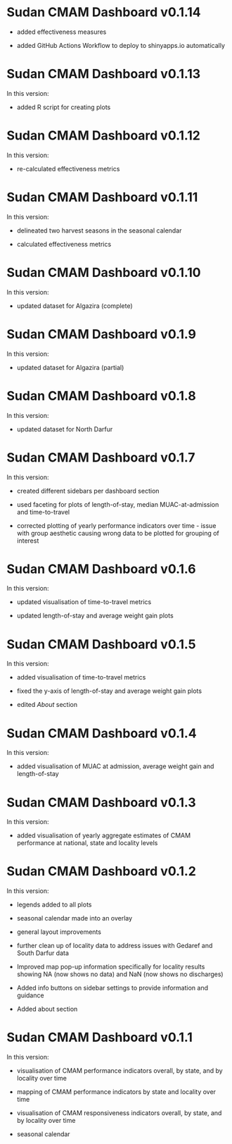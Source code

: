 # Sudan CMAM Dashboard v0.1.14

* added effectiveness measures

* added GitHub Actions Workflow to deploy to shinyapps.io automatically

# Sudan CMAM Dashboard v0.1.13

In this version:

* added R script for creating plots

# Sudan CMAM Dashboard v0.1.12

In this version:

* re-calculated effectiveness metrics

# Sudan CMAM Dashboard v0.1.11

In this version:

* delineated two harvest seasons in the seasonal calendar

* calculated effectiveness metrics

# Sudan CMAM Dashboard v0.1.10

In this version:

* updated dataset for Algazira (complete)

# Sudan CMAM Dashboard v0.1.9

In this version:

* updated dataset for Algazira (partial)

# Sudan CMAM Dashboard v0.1.8

In this version:

* updated dataset for North Darfur

# Sudan CMAM Dashboard v0.1.7

In this version:

* created different sidebars per dashboard section

* used faceting for plots of length-of-stay, median MUAC-at-admission and
time-to-travel

* corrected plotting of yearly performance indicators over time - issue with
group aesthetic causing wrong data to be plotted for grouping of interest

# Sudan CMAM Dashboard v0.1.6

In this version:

* updated visualisation of time-to-travel metrics

* updated length-of-stay and average weight gain plots

# Sudan CMAM Dashboard v0.1.5

In this version:

* added visualisation of time-to-travel metrics

* fixed the y-axis of length-of-stay and average weight gain plots

* edited *About* section

# Sudan CMAM Dashboard v0.1.4

In this version:

* added visualisation of MUAC at admission, average weight gain and
length-of-stay

# Sudan CMAM Dashboard v0.1.3

In this version:

* added visualisation of yearly aggregate estimates of CMAM performance at 
national, state and locality levels

# Sudan CMAM Dashboard v0.1.2

In this version:

* legends added to all plots

* seasonal calendar made into an overlay

* general layout improvements

* further clean up of locality data to address issues with Gedaref and South
Darfur data

* Improved map pop-up information specifically for locality results showing
NA (now shows no data) and NaN (now shows no discharges)

* Added info buttons on sidebar settings to provide information and guidance

* Added about section

# Sudan CMAM Dashboard v0.1.1

In this version:

* visualisation of CMAM performance indicators overall, by state, and by 
locality over time

* mapping of CMAM performance indicators by state and locality over time

* visualisation of CMAM responsiveness indicators overall, by state, and by
locality over time

* seasonal calendar
